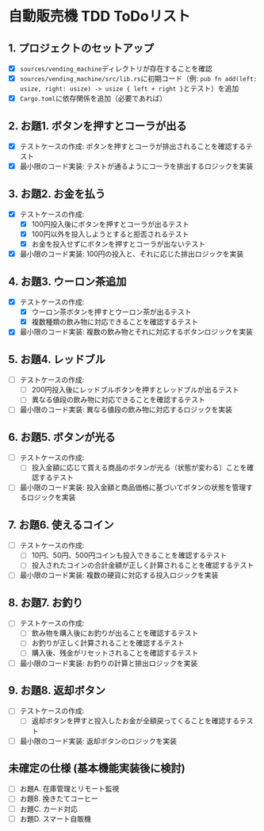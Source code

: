 # 自動販売機 TDD ToDoリスト

## 1. プロジェクトのセットアップ
- [x] `sources/vending_machine`ディレクトリが存在することを確認
- [x] `sources/vending_machine/src/lib.rs`に初期コード（例: `pub fn add(left: usize, right: usize) -> usize { left + right }`とテスト）を追加
- [x] `Cargo.toml`に依存関係を追加（必要であれば）

## 2. お題1. ボタンを押すとコーラが出る
- [x] テストケースの作成: ボタンを押すとコーラが排出されることを確認するテスト
- [x] 最小限のコード実装: テストが通るようにコーラを排出するロジックを実装

## 3. お題2. お金を払う
- [x] テストケースの作成:
    - [x] 100円投入後にボタンを押すとコーラが出るテスト
    - [x] 100円以外を投入しようとすると拒否されるテスト
    - [x] お金を投入せずにボタンを押すとコーラが出ないテスト
- [x] 最小限のコード実装: 100円の投入と、それに応じた排出ロジックを実装

## 4. お題3. ウーロン茶追加
- [x] テストケースの作成:
    - [x] ウーロン茶ボタンを押すとウーロン茶が出るテスト
    - [x] 複数種類の飲み物に対応できることを確認するテスト
- [x] 最小限のコード実装: 複数の飲み物とそれに対応するボタンロジックを実装

## 5. お題4. レッドブル
- [ ] テストケースの作成:
    - [ ] 200円投入後にレッドブルボタンを押すとレッドブルが出るテスト
    - [ ] 異なる値段の飲み物に対応できることを確認するテスト
- [ ] 最小限のコード実装: 異なる値段の飲み物に対応するロジックを実装

## 6. お題5. ボタンが光る
- [ ] テストケースの作成:
    - [ ] 投入金額に応じて買える商品のボタンが光る（状態が変わる）ことを確認するテスト
- [ ] 最小限のコード実装: 投入金額と商品価格に基づいてボタンの状態を管理するロジックを実装

## 7. お題6. 使えるコイン
- [ ] テストケースの作成:
    - [ ] 10円、50円、500円コインも投入できることを確認するテスト
    - [ ] 投入されたコインの合計金額が正しく計算されることを確認するテスト
- [ ] 最小限のコード実装: 複数の硬貨に対応する投入ロジックを実装

## 8. お題7. お釣り
- [ ] テストケースの作成:
    - [ ] 飲み物を購入後にお釣りが出ることを確認するテスト
    - [ ] お釣りが正しく計算されることを確認するテスト
    - [ ] 購入後、残金がリセットされることを確認するテスト
- [ ] 最小限のコード実装: お釣りの計算と排出ロジックを実装

## 9. お題8. 返却ボタン
- [ ] テストケースの作成:
    - [ ] 返却ボタンを押すと投入したお金が全額戻ってくることを確認するテスト
- [ ] 最小限のコード実装: 返却ボタンのロジックを実装

## 未確定の仕様 (基本機能実装後に検討)
- [ ] お題A. 在庫管理とリモート監視
- [ ] お題B. 挽きたてコーヒー
- [ ] お題C. カード対応
- [ ] お題D. スマート自販機
